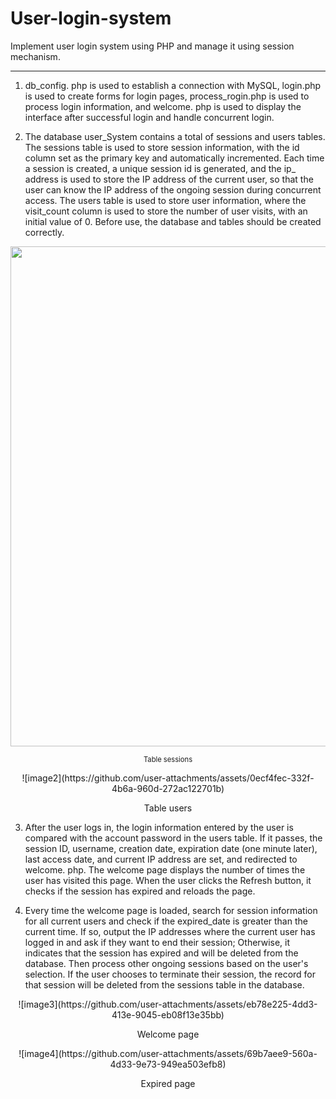 # User-login-system
Implement user login system using PHP and manage it using session mechanism.

---

1. db_config. php is used to establish a connection with MySQL, login.php is used to create forms for login pages, process_rogin.php is used to process login information, and welcome. php is used to display the interface after successful login and handle concurrent login.

2. The database user_System contains a total of sessions and users tables. The sessions table is used to store session information, with the id column set as the primary key and automatically incremented. Each time a session is created, a unique session id is generated, and the ip_ address is used to store the IP address of the current user, so that the user can know the IP address of the ongoing session during concurrent access. The users table is used to store user information, where the visit_count column is used to store the number of user visits, with an initial value of 0. Before use, the database and tables should be created correctly.

<p align="center">
  <img src="https://github.com/user-attachments/assets/71215641-df69-4be4-8f0a-6036782ee194" width="800">
</p>
<p align="center">
   <span style="font-size:80%">Table sessions</span>
</p>
<p style="text-align:center">![image2](https://github.com/user-attachments/assets/0ecf4fec-332f-4b6a-960d-272ac122701b)</p>
<p style="text-align:center">Table users</p>

3. After the user logs in, the login information entered by the user is compared with the account password in the users table. If it passes, the session ID, username, creation date, expiration date (one minute later), last access date, and current IP address are set, and redirected to welcome. php. The welcome page displays the number of times the user has visited this page. When the user clicks the Refresh button, it checks if the session has expired and reloads the page.

4. Every time the welcome page is loaded, search for session information for all current users and check if the expired_date is greater than the current time. If so, output the IP addresses where the current user has logged in and ask if they want to end their session; Otherwise, it indicates that the session has expired and will be deleted from the database. Then process other ongoing sessions based on the user's selection. If the user chooses to terminate their session, the record for that session will be deleted from the sessions table in the database.
<p style="text-align:center">![image3](https://github.com/user-attachments/assets/eb78e225-4dd3-413e-9045-eb08f13e35bb)</p>
<p style="text-align:center">Welcome page</p>
<p style="text-align:center">![image4](https://github.com/user-attachments/assets/69b7aee9-560a-4d33-9e73-949ea503efb8)</p>
<p style="text-align:center">Expired page</p>

